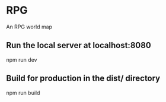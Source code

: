 # RPG
An RPG world map

## Run the local server at localhost:8080
npm run dev

## Build for production in the dist/ directory
npm run build